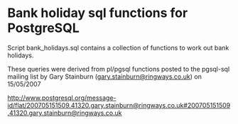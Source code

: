 # Bank holiday sql functions for PostgreSQL

Script bank_holidays.sql contains a collection of functions to work out
bank holidays.

These queries were derived from pl/pgsql functions posted to the pgsql-sql mailing
list by Gary Stainburn (gary.stainburn@ringways.co.uk) on 15/05/2007

http://www.postgresql.org/message-id/flat/200705151509.41320.gary.stainburn@ringways.co.uk#200705151509.41320.gary.stainburn@ringways.co.uk
